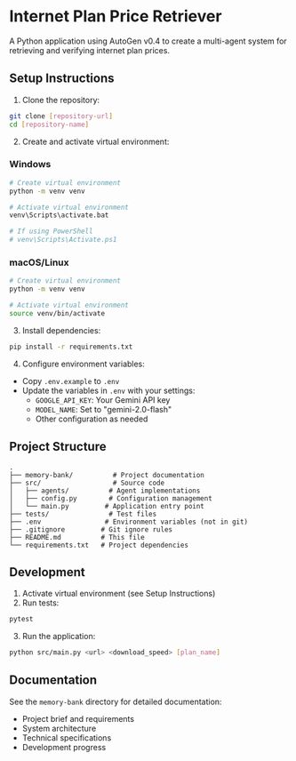 # Internet Plan Price Retriever

A Python application using AutoGen v0.4 to create a multi-agent system for retrieving and verifying internet plan prices.

## Setup Instructions

1. Clone the repository:
```bash
git clone [repository-url]
cd [repository-name]
```

2. Create and activate virtual environment:

### Windows
```bash
# Create virtual environment
python -m venv venv

# Activate virtual environment
venv\Scripts\activate.bat

# If using PowerShell
# venv\Scripts\Activate.ps1
```

### macOS/Linux
```bash
# Create virtual environment
python -m venv venv

# Activate virtual environment
source venv/bin/activate
```

3. Install dependencies:
```bash
pip install -r requirements.txt
```

4. Configure environment variables:
- Copy `.env.example` to `.env`
- Update the variables in `.env` with your settings:
  - `GOOGLE_API_KEY`: Your Gemini API key
  - `MODEL_NAME`: Set to "gemini-2.0-flash"
  - Other configuration as needed

## Project Structure

```
.
├── memory-bank/          # Project documentation
├── src/                  # Source code
│   ├── agents/          # Agent implementations
│   ├── config.py        # Configuration management
│   └── main.py         # Application entry point
├── tests/               # Test files
├── .env                # Environment variables (not in git)
├── .gitignore         # Git ignore rules
├── README.md          # This file
└── requirements.txt   # Project dependencies
```

## Development

1. Activate virtual environment (see Setup Instructions)
2. Run tests:
```bash
pytest
```

3. Run the application:
```bash
python src/main.py <url> <download_speed> [plan_name]
```

## Documentation

See the `memory-bank` directory for detailed documentation:
- Project brief and requirements
- System architecture
- Technical specifications
- Development progress
